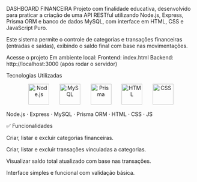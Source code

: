  DASHBOARD FINANCEIRA
Projeto com finalidade educativa, desenvolvido para praticar a criação de uma API RESTful utilizando Node.js, Express, Prisma ORM e banco de dados MySQL, com interface em HTML, CSS e JavaScript Puro.

Este sistema permite o controle de categorias e transações financeiras (entradas e saídas), exibindo o saldo final com base nas movimentações.

 Acesse o projeto
Em ambiente local:
Frontend: index.html
Backend: http://localhost:3000 (após rodar o servidor)

 Tecnologias Utilizadas
<p align="center"> <img src="https://img.icons8.com/?size=100&id=hsPbhkOH4FMe&format=png&color=000000" alt="Node.js" width="55" height="55"/> &nbsp;&nbsp;&nbsp;&nbsp;&nbsp; <img src="https://img.icons8.com/?size=100&id=UFXRpPFebwa2&format=png&color=000000" alt="MySQL" width="55" height="55"/> &nbsp;&nbsp;&nbsp;&nbsp;&nbsp; <img src="https://img.icons8.com/?size=100&id=aqb9SdV9P8oC&format=png&color=000000" alt="Prisma" width="55" height="55"/> &nbsp;&nbsp;&nbsp;&nbsp;&nbsp; <img src="https://img.icons8.com/?size=100&id=20909&format=png&color=000000" alt="HTML" width="55" height="55"/> &nbsp;&nbsp;&nbsp;&nbsp;&nbsp; <img src="https://img.icons8.com/?size=100&id=21278&format=png&color=000000" alt="CSS" width="55" height="55"/> </p>
Node.js · Express · MySQL · Prisma ORM · HTML · CSS · JS

✅ Funcionalidades

Criar, listar e excluir categorias financeiras.

Criar, listar e excluir transações vinculadas a categorias.

Visualizar saldo total atualizado com base nas transações.

Interface simples e funcional com validação básica.